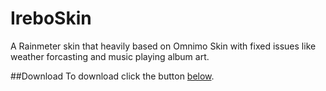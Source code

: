 # IreboSkin
A Rainmeter skin that heavily based on Omnimo Skin with fixed issues like weather forcasting and music playing album art.

##Download
To download click the button [below](https://drive.google.com/uc?id=1KkMgw68UhvZXF4cIIx7rMRDku1IejeWM).

